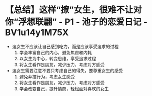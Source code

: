 # 【总结】这样“撩”女生，很难不让对你“浮想联翩” - P1 - 池子的恋爱日记 - BV1u14y1M75X

-   追女生不应该让自己感到吃力，而是应该享受追求的过程
    1.  学会丰富自己的内心，避免焦虑和内耗
    2.  以女生为中心，转变思维，享受追求过程
    3.  将女生看作是朋友，减少压力，考虑对方感受
-   追女生需要注意不要只考虑自己的得失，要尊重女生的感受
    1.  避免莽撞行为，考虑女生感受
    2.  将女生看作是朋友，减少压力，考虑对方感受
    3.  学会改变自己，提升情商，轻松面对喜欢的女生